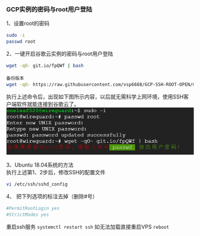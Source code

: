 ### GCP实例的密码与root用户登陆
1、设置root的密码
```bash
sudo -i
passwd root
```
2、一键开启谷歌云实例的密码与root用户登陆
```bash
wget -qO- git.io/fpQWf | bash

备份版本
wget -qO- https://raw.githubusercontent.com/vsp6688/GCP-SSH-ROOT-OPEN/master/gcp_root_ssh.sh | bash
```
执行上述命令后，出现如下图所示内容，以后就无需科学上网环境，使用SSH客户端软件就能连接到谷歌云了。  
![avatar](img/gcproot.jpg)  

3、Ubuntu 18.04系统的方法   
执行上述第1、2步后，修改SSH的配置文件
```bash
vi /etc/ssh/sshd_config
```
4、 把下列选项的标注去掉（删除#号）
```bash
#PermitRootLogin yes 
#StrictModes yes
```
重启ssh服务 ```systemctl restart ssh``` 
如无法加载直接重启VPS ```reboot```
